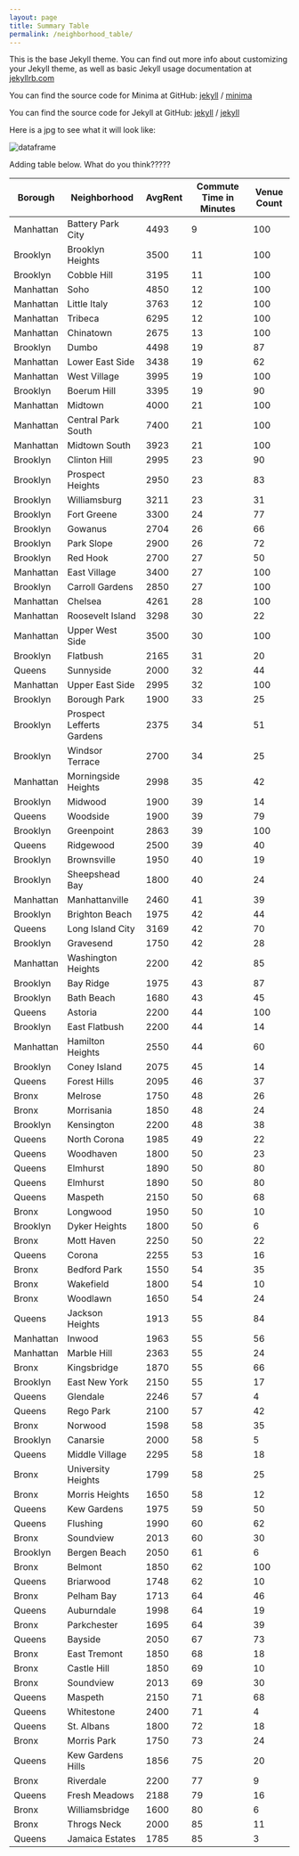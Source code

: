 ```yaml
---
layout: page
title: Summary Table
permalink: /neighborhood_table/
---
```


This is the base Jekyll theme. You can find out more info about customizing your Jekyll theme, as well as basic Jekyll usage documentation at [jekyllrb.com](https://jekyllrb.com/)

You can find the source code for Minima at GitHub:
[jekyll][jekyll-organization] /
[minima](https://github.com/jekyll/minima)

You can find the source code for Jekyll at GitHub:
[jekyll][jekyll-organization] /
[jekyll](https://github.com/jekyll/jekyll)

[jekyll-organization]: https://github.com/jekyll

Here is a jpg to see what it will look like:

![dataframe](https://user-images.githubusercontent.com/51925289/64810292-f91beb80-d54f-11e9-8ecb-7344428e1366.JPG)


Adding table below.  What do you think?????









|Borough|Neighborhood|AvgRent|Commute Time in Minutes|Venue Count|
|--- |--- |--- |--- |--- |
|Manhattan|Battery Park City|4493|9|100|
|Brooklyn|Brooklyn Heights|3500|11|100|
|Brooklyn|Cobble Hill|3195|11|100|
|Manhattan|Soho|4850|12|100|
|Manhattan|Little Italy|3763|12|100|
|Manhattan|Tribeca|6295|12|100|
|Manhattan|Chinatown|2675|13|100|
|Brooklyn|Dumbo|4498|19|87|
|Manhattan|Lower East Side|3438|19|62|
|Manhattan|West Village|3995|19|100|
|Brooklyn|Boerum Hill|3395|19|90|
|Manhattan|Midtown|4000|21|100|
|Manhattan|Central Park South|7400|21|100|
|Manhattan|Midtown South|3923|21|100|
|Brooklyn|Clinton Hill|2995|23|90|
|Brooklyn|Prospect Heights|2950|23|83|
|Brooklyn|Williamsburg|3211|23|31|
|Brooklyn|Fort Greene|3300|24|77|
|Brooklyn|Gowanus|2704|26|66|
|Brooklyn|Park Slope|2900|26|72|
|Brooklyn|Red Hook|2700|27|50|
|Manhattan|East Village|3400|27|100|
|Brooklyn|Carroll Gardens|2850|27|100|
|Manhattan|Chelsea|4261|28|100|
|Manhattan|Roosevelt Island|3298|30|22|
|Manhattan|Upper West Side|3500|30|100|
|Brooklyn|Flatbush|2165|31|20|
|Queens|Sunnyside|2000|32|44|
|Manhattan|Upper East Side|2995|32|100|
|Brooklyn|Borough Park|1900|33|25|
|Brooklyn|Prospect Lefferts Gardens|2375|34|51|
|Brooklyn|Windsor Terrace|2700|34|25|
|Manhattan|Morningside Heights|2998|35|42|
|Brooklyn|Midwood|1900|39|14|
|Queens|Woodside|1900|39|79|
|Brooklyn|Greenpoint|2863|39|100|
|Queens|Ridgewood|2500|39|40|
|Brooklyn|Brownsville|1950|40|19|
|Brooklyn|Sheepshead Bay|1800|40|24|
|Manhattan|Manhattanville|2460|41|39|
|Brooklyn|Brighton Beach|1975|42|44|
|Queens|Long Island City|3169|42|70|
|Brooklyn|Gravesend|1750|42|28|
|Manhattan|Washington Heights|2200|42|85|
|Brooklyn|Bay Ridge|1975|43|87|
|Brooklyn|Bath Beach|1680|43|45|
|Queens|Astoria|2200|44|100|
|Brooklyn|East Flatbush|2200|44|14|
|Manhattan|Hamilton Heights|2550|44|60|
|Brooklyn|Coney Island|2075|45|14|
|Queens|Forest Hills|2095|46|37|
|Bronx|Melrose|1750|48|26|
|Bronx|Morrisania|1850|48|24|
|Brooklyn|Kensington|2200|48|38|
|Queens|North Corona|1985|49|22|
|Queens|Woodhaven|1800|50|23|
|Queens|Elmhurst|1890|50|80|
|Queens|Elmhurst|1890|50|80|
|Queens|Maspeth|2150|50|68|
|Bronx|Longwood|1950|50|10|
|Brooklyn|Dyker Heights|1800|50|6|
|Bronx|Mott Haven|2250|50|22|
|Queens|Corona|2255|53|16|
|Bronx|Bedford Park|1550|54|35|
|Bronx|Wakefield|1800|54|10|
|Bronx|Woodlawn|1650|54|24|
|Queens|Jackson Heights|1913|55|84|
|Manhattan|Inwood|1963|55|56|
|Manhattan|Marble Hill|2363|55|24|
|Bronx|Kingsbridge|1870|55|66|
|Brooklyn|East New York|2150|55|17|
|Queens|Glendale|2246|57|4|
|Queens|Rego Park|2100|57|42|
|Bronx|Norwood|1598|58|35|
|Brooklyn|Canarsie|2000|58|5|
|Queens|Middle Village|2295|58|18|
|Bronx|University Heights|1799|58|25|
|Bronx|Morris Heights|1650|58|12|
|Queens|Kew Gardens|1975|59|50|
|Queens|Flushing|1990|60|62|
|Bronx|Soundview|2013|60|30|
|Brooklyn|Bergen Beach|2050|61|6|
|Bronx|Belmont|1850|62|100|
|Queens|Briarwood|1748|62|10|
|Bronx|Pelham Bay|1713|64|46|
|Queens|Auburndale|1998|64|19|
|Bronx|Parkchester|1695|64|39|
|Queens|Bayside|2050|67|73|
|Bronx|East Tremont|1850|68|18|
|Bronx|Castle Hill|1850|69|10|
|Bronx|Soundview|2013|69|30|
|Queens|Maspeth|2150|71|68|
|Queens|Whitestone|2400|71|4|
|Queens|St. Albans|1800|72|18|
|Bronx|Morris Park|1750|73|24|
|Queens|Kew Gardens Hills|1856|75|20|
|Bronx|Riverdale|2200|77|9|
|Queens|Fresh Meadows|2188|79|16|
|Bronx|Williamsbridge|1600|80|6|
|Bronx|Throgs Neck|2000|85|11|
|Queens|Jamaica Estates|1785|85|3|
